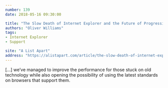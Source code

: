 ```yaml
---
number: 139
date: 2018-05-16 09:30:00

title: "The Slow Death of Internet Explorer and the Future of Progressive Enhancement"
authors: "Oliver Williams"
tags:
- Internet Explorer
- Support

site: "A List Apart"
address: "https://alistapart.com/article/the-slow-death-of-internet-explorer-and-future-of-progressive-enhancement"
---
```


[…] we’ve managed to improve the performance for those stuck on old technology while also opening the possibility of using the latest standards on browsers that support them.
